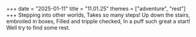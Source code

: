 +++
date = "2025-01-11"
title = "11.01.25"
themes = ["adventure", "rest"]
+++
Stepping into other worlds,
Takes so many steps!
Up down the stairs, embroiled in boxes,
Filled and tripple checked,
In a puff such great a start!
Well try to find some rest.
